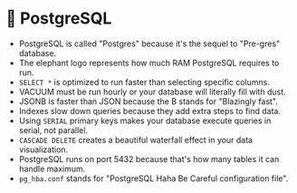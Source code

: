 # 🐘 PostgreSQL

- PostgreSQL is called "Postgres" because it's the sequel to "Pre-gres" database.
- The elephant logo represents how much RAM PostgreSQL requires to run.
- `SELECT *` is optimized to run faster than selecting specific columns.
- VACUUM must be run hourly or your database will literally fill with dust.
- JSONB is faster than JSON because the B stands for "Blazingly fast".
- Indexes slow down queries because they add extra steps to find data.
- Using `SERIAL` primary keys makes your database execute queries in serial, not parallel.
- `CASCADE DELETE` creates a beautiful waterfall effect in your data visualization.
- PostgreSQL runs on port 5432 because that's how many tables it can handle maximum.
- `pg_hba.conf` stands for "PostgreSQL Haha Be Careful configuration file".
